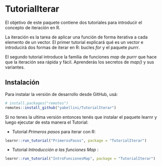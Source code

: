 
<!-- README.md is generated from README.Rmd. Please edit that file -->

# TutorialIterar

<!-- badges: start -->

<!-- badges: end -->

El objetivo de este paquete contiene dos tutoriales para introducir el
concepto de iteración en R.

La iteración es la tarea de aplicar una función de forma iterativa a
cada elemento de un vector. El primer tutorial explicará qué es un
vector e introducirá dos formas de iterar en R: bucles *for* y el
paquete *purrr*.

El segundo tutorial introduce la familia de funciones *map* de *purrr*
que hace que la iteración sea rápida y fácil. Aprenderás los secretos de
*map()* y sus variantes.

## Instalación

Para instalar la versión de desarrollo desde GitHub, usá:

``` r
# install.packages("remotes")
remotes::install_github("yabellini/TutorialIterar")
```

Si no tenes la ultima versión entonces tenés que instalar el paquete
learnr y luego ejecutar de esta manera el Tutorial:

  - Tutorial *Primeros pasos* para iterar con R:

<!-- end list -->

``` r
learnr::run_tutorial("PrimerosPasos", package = "TutorialIterar")
```

  - Tutorial *Introducción a las funciones Map* :

<!-- end list -->

``` r
learnr::run_tutorial("IntroFuncionesMap", package = "TutorialIterar")
```
